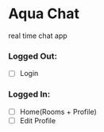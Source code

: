# Aqua Chat

real time chat app

### Logged Out:

- [ ] Login

### Logged In:

- [ ] Home(Rooms + Profile)
- [ ] Edit Profile
